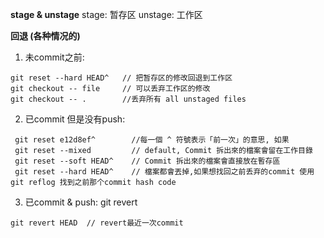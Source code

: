  **stage & unstage**
      stage: 暂存区
      unstage: 工作区

 **回退 (各种情况的)**
1. 未commit之前:

```
git reset --hard HEAD^   // 把暂存区的修改回退到工作区
git checkout -- file     // 可以丢弃工作区的修改
git checkout -- .        //丢弃所有 all unstaged files
```

2. 已commit 但是没有push:
```
 git reset e12d8ef^        //每一個 ^ 符號表示「前一次」的意思, 如果
 git reset --mixed         // default, Commit 拆出來的檔案會留在工作目錄
 git reset --soft HEAD^    // Commit 拆出來的檔案會直接放在暫存區
 git reset --hard HEAD^    // 檔案都會丟掉,如果想找回之前丢弃的commit 使用 git reflog 找到之前那个commit hash code 
```

3. 已commit & push:  git revert
```
git revert HEAD  // revert最近一次commit
```
